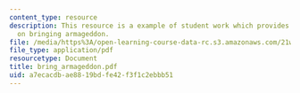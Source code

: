 ```yaml
---
content_type: resource
description: This resource is a example of student work which provides information
  on bringing armageddon.
file: /media/https%3A/open-learning-course-data-rc.s3.amazonaws.com/21w-735-writing-and-reading-the-essay-fall-2005/a7ecacdbae8819bdfe42f3f1c2ebbb51_bring_armageddon.pdf
file_type: application/pdf
resourcetype: Document
title: bring_armageddon.pdf
uid: a7ecacdb-ae88-19bd-fe42-f3f1c2ebbb51
---
```

